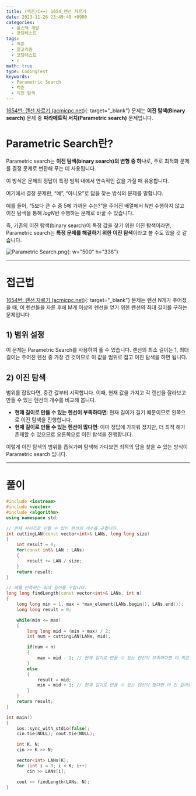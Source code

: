 ```yaml
---
title: (백준/C++) 1654_랜선 자르기
date: 2023-11-26 23:49:49 +0900
categories:
  - 풀스택 개발
  - 코딩테스트
tags:
  - 백준
  - 알고리즘
  - 코딩테스트
  - c
math: true
type: CodingTest
keywords:
  - Parametric Search
  - 백준
  - 이진 탐색
---
```


[1654번: 랜선 자르기 (acmicpc.net)](https://www.acmicpc.net/problem/1654){: target="_blank"} 문제는 <span class="keyword">**이진 탐색(Binary search)**</span> 문제 중 <span class="important">**파라메트릭 서치(Parametric search)**</span> 문제입니다.

# Parametric Search란?

<span class="keyword">Parametric search</span>는 **이진 탐색(binary search)의 변형 중 하나**로, 주로 최적화 문제를 결정 문제로 변환해 푸는 데 사용됩니다.

이 방식은 문제의 정답이 특정 범위 내에서 연속적인 값을 가질 때 유용합니다.

여기에서 결정 문제란, “예”, “아니오”로 답을 찾는 방식의 문제를 말합니다.

예를 들어, “5보다 큰 수 중 5에 가까운 수는?”을 주어진 배열에서 $N$번 수행하지 않고 이진 탐색을 통해 $logN$번 수행하는 문제로 바꿀 수 있습니다.

즉, 기존의 이진 탐색(binary search)이 특정 값을 찾기 위한 이진 탐색이라면, Parametric search는 **특정 문제를 해결하기 위한 이진 탐색**이라고 볼 수도 있을 것 같습니다.

![Parametric Search.png](https://i.postimg.cc/Jh9sCJPZ/Parametric-Search.png){: w="500" h="336"}

---

# 접근법

[1654번: 랜선 자르기 (acmicpc.net)](https://www.acmicpc.net/problem/1654){: target="_blank"} 문제는 렌선 N개가 주어졌을 때, 이 렌선들을 자른 후에 M개 이상의 렌선을 얻기 위한 렌선의 최대 길이를 구하는 문제입니다

## 1) 범위 설정

이 문제는 Parametric Search를 사용하여 풀 수 있습니다. 렌선의 최소 길이는 1, 최대 길이는 주어진 렌선 중 가장 긴 것이므로 이 값을 범위로 잡고 이진 탐색을 하면 됩니다.

## 2) 이진 탐색

범위를 잡았다면, 중간 값부터 시작합니다. 이때, 현재 값을 가지고 각 렌선을 잘라보고 만들 수 있는 렌선의 개수를 비교해 봅니다.

- **현재 길이로 만들 수 있는 렌선이 부족하다면**: 현재 길이가 길기 때문이므로 왼쪽으로 이진 탐색을 진행합니다.
- **현재 길이로 만들 수 있는 렌선이 많다면**: 이미 정답에 가까워 졌지만, 더 최적 해가 존재할 수 있으므로 오른쪽으로 이진 탐색을 진행합니다.

이렇게 이진 탐색의 범위를 좁혀가며 탐색해 가다보면 최적의 답을 찾을 수 있는 방식이 Parametric search 입니다.

---

# 풀이

```cpp
#include <iostream>
#include <vector>
#include <algorithm>
using namespace std;

// 현재 사이즈로 만들 수 있는 렌선의 개수를 구합니다.
int cuttingLAN(const vector<int>& LANs, long long size)
{
	int result = 0;
	for(const int& LAN : LANs)
	{
		result += LAN / size;
	}
	return result;
}

// 해를 만족하는 최대 길이를 구합니다.
long long findLength(const vector<int>& LANs, int n)
{
	long long min = 1, max = *max_element(LANs.begin(), LANs.end());
	long long result = 0;

	while(min <= max)
	{
		long long mid = (min + max) / 2;
		int num = cuttingLAN(LANs, mid);

		if(num < n)
		{
			max = mid - 1; // 현재 길이로 만들 수 있는 렌선이 부족하다면 더 작은 길이로 탐색합니다.
		}
		else
		{
			result = mid;
			min = mid + 1; // 현재 길이로 만들 수 있는 렌선이 많다면 더 긴 길이로 탐색합니다.
		}
	}
	return result;
}

int main()
{
	ios::sync_with_stdio(false);
	cin.tie(NULL); cout.tie(NULL);

	int K, N;
	cin >> K >> N;

	vector<int> LANs(K);
	for (int i = 0; i < K; i++)
		cin >> LANs[i];

	cout << findLength(LANs, N);
}
```